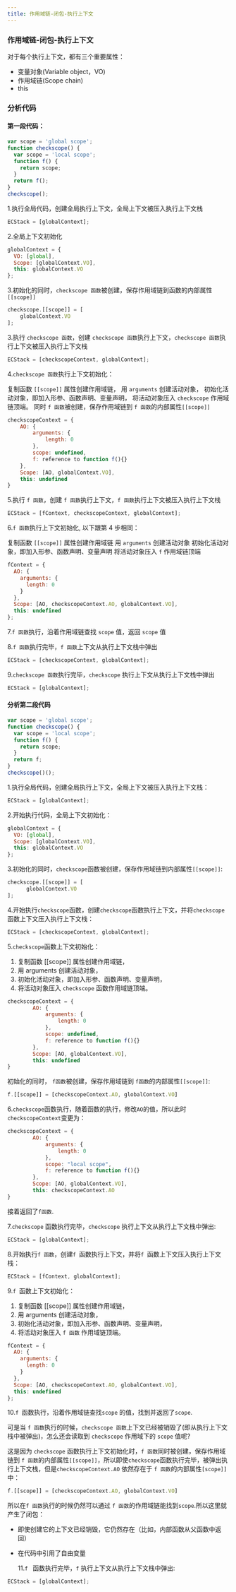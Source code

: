 ```yaml
---
title: 作用域链-闭包-执行上下文
---
```


### 作用域链-闭包-执行上下文

对于每个执行上下文，都有三个重要属性：

- 变量对象(Variable object，VO)
- 作用域链(Scope chain)
- this

### 分析代码

#### 第一段代码：

```js
var scope = 'global scope';
function checkscope() {
  var scope = 'local scope';
  function f() {
    return scope;
  }
  return f();
}
checkscope();
```

1.执行全局代码，创建全局执行上下文，全局上下文被压入执行上下文栈

```js
ECStack = [globalContext];
```

2.全局上下文初始化

```js
globalContext = {
  VO: [global],
  Scope: [globalContext.VO],
  this: globalContext.VO
};
```

3.初始化的同时，`checkscope 函数`被创建，保存作用域链到函数的内部属性`[[scope]]`

```js
checkscope.[[scope]] = [
    globalContext.VO
];
```

3.执行 `checkscope 函数`，创建 `checkscope 函数`执行上下文，`checkscope 函数`执行上下文被压入执行上下文栈

```js
ECStack = [checkscopeContext, globalContext];
```

4.`checkscope 函数`执行上下文初始化：

复制函数 `[[scope]]` 属性创建作用域链，
用 `arguments` 创建活动对象，
初始化活动对象，即加入形参、函数声明、变量声明，
将活动对象压入 `checkscope` 作用域链顶端。
同时 `f 函数`被创建，保存作用域链到 `f 函数`的内部属性`[[scope]]`

```js
checkscopeContext = {
    AO: {
        arguments: {
            length: 0
        },
        scope: undefined,
        f: reference to function f(){}
    },
    Scope: [AO, globalContext.VO],
    this: undefined
}
```

5.执行 `f 函数`，创建 `f 函数`执行上下文，`f 函数`执行上下文被压入执行上下文栈

```js
ECStack = [fContext, checkscopeContext, globalContext];
```

6.`f 函数`执行上下文初始化, 以下跟第 4 步相同：

复制函数 `[[scope]]` 属性创建作用域链
用 `arguments` 创建活动对象
初始化活动对象，即加入形参、函数声明、变量声明
将活动对象压入 `f` 作用域链顶端

```js
fContext = {
  AO: {
    arguments: {
      length: 0
    }
  },
  Scope: [AO, checkscopeContext.AO, globalContext.VO],
  this: undefined
};
```

7.`f 函数`执行，沿着作用域链查找 `scope` 值，返回 `scope` 值

8.`f 函数`执行完毕，`f 函数`上下文从执行上下文栈中弹出

```js
ECStack = [checkscopeContext, globalContext];
```

9.`checkscope 函数`执行完毕，`checkscope` 执行上下文从执行上下文栈中弹出

```js
ECStack = [globalContext];
```

#### 分析第二段代码

```js
var scope = 'global scope';
function checkscope() {
  var scope = 'local scope';
  function f() {
    return scope;
  }
  return f;
}
checkscope()();
```

1.执行全局代码，创建全局执行上下文，全局上下文被压入执行上下文栈：

```js
ECStack = [globalContext];
```

2.开始执行代码，全局上下文初始化：

```js
globalContext = {
  VO: [global],
  Scope: [globalContext.VO],
  this: globalContext.VO
};
```

3.初始化的同时，`checkscope`函数被创建，保存作用域链到内部属性`[[scope]]`:

```js
checkscope.[[scope]] = [
      globalContext.VO
];
```

4.开始执行`checkscope`函数，创建`checkscope`函数执行上下文，并将`checkscope`函数上下文压入执行上下文栈：

```js
ECStack = [checkscopeContext, globalContext];
```

5.`checkscope`函数上下文初始化：

1. 复制函数 [[scope]] 属性创建作用域链，
2. 用 arguments 创建活动对象，
3. 初始化活动对象，即加入形参、函数声明、变量声明，
4. 将活动对象压入 `checkscope` 函数作用域链顶端。

```js
checkscopeContext = {
        AO: {
            arguments: {
                length: 0
            },
            scope: undefined,
            f: reference to function f(){}
        },
        Scope: [AO, globalContext.VO],
        this: undefined
}
```

初始化的同时， `f函数`被创建，保存作用域链到 `f函数`的内部属性`[[scope]]`:

```js
f.[[scope]] = [checkscopeContext.AO, globalContext.VO]
```

6.`checkscope`函数执行，随着函数的执行，修改`AO`的值，所以此时`checkscopeContext`变更为：

```js
checkscopeContext = {
        AO: {
            arguments: {
                length: 0
            },
            scope: "local scope",
            f: reference to function f(){}
        },
        Scope: [AO, globalContext.VO],
        this: checkscopeContext.AO
}
```

接着返回了`f函数`.

7.`checkscope` 函数执行完毕，`checkscope` 执行上下文从执行上下文栈中弹出:

```js
ECStack = [globalContext];
```

8.开始执行`f 函数`，创建`f `函数执行上下文，并将`f `函数上下文压入执行上下文栈：

```js
ECStack = [fContext, globalContext];
```

9.`f `函数上下文初始化：

1. 复制函数 [[scope]] 属性创建作用域链，
2. 用 arguments 创建活动对象，
3. 初始化活动对象，即加入形参、函数声明、变量声明，
4. 将活动对象压入 `f 函数` 作用域链顶端。

```js
fContext = {
  AO: {
    arguments: {
      length: 0
    }
  },
  Scope: [AO, checkscopeContext.AO, globalContext.VO],
  this: undefined
};
```

10.`f `函数执行，沿着作用域链查找`scope` 的值，找到并返回了`scope`.

可是当 `f 函数`执行的时候，`checkscope 函数`上下文已经被销毁了(即从执行上下文栈中被弹出)，怎么还会读取到 `checkscope` 作用域下的 `scope` 值呢?

这是因为 `checkscope` 函数执行上下文初始化时，`f 函数`同时被创建，保存作用域链到 `f 函数`的内部属性`[[scope]]`，所以即使`checkscope`函数执行完毕，被弹出执行上下文栈，但是`checkscopeContext.AO` 依然存在于 `f 函数`的内部属性`[scope]]`中：

```js
f.[[scope]] = [checkscopeContext.AO, globalContext.VO]
```

所以在`f 函数`执行的时候仍然可以通过 `f 函数`的作用域链能找到`scope`.所以这里就产生了闭包：

- 即使创建它的上下文已经销毁，它仍然存在（比如，内部函数从父函数中返回）
- 在代码中引用了自由变量

  11.`f ` 函数执行完毕，`f` 执行上下文从执行上下文栈中弹出:

```js
ECStack = [globalContext];
```

